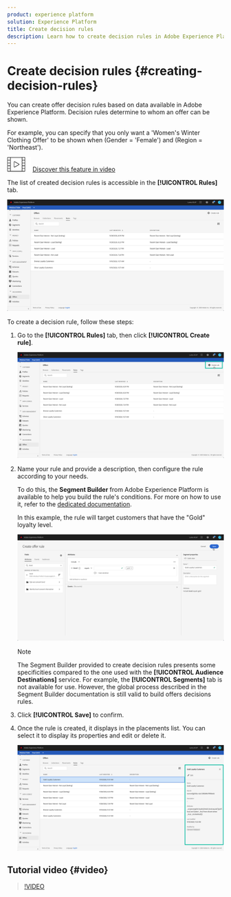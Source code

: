 ```yaml
---
product: experience platform
solution: Experience Platform
title: Create decision rules
description: Learn how to create decision rules in Adobe Experience Platform.
---
```


# Create decision rules {#creating-decision-rules}

You can create offer decision rules based on data available in Adobe Experience Platform. Decision rules determine to whom an offer can be shown.

For example, you can specify that you only want a 'Women's Winter Clothing Offer' to be shown when (Gender = 'Female') and (Region = 'Northeast').

![](assets/do-not-localize/how-to-video.png) [Discover this feature in video](#video)

The list of created decision rules is accessible in the **[!UICONTROL Rules]** tab.

![](assets/decision_rules_list.png)

To create a decision rule, follow these steps:

1. Go to the **[!UICONTROL Rules]** tab, then click **[!UICONTROL Create rule]**.

    ![](assets/offers_decision_rule_creation.png)

1. Name your rule and provide a description, then configure the rule according to your needs.
    
    To do this, the **Segment Builder** from Adobe Experience Platform is available to help you build the rule's conditions. For more on how to use it, refer to the [dedicated  documentation](https://docs.adobe.com/content/help/en/experience-platform/segmentation/ui/segment-builder.html).
    
    In this example, the rule will target customers that have the "Gold" loyalty level.

    ![](assets/offers_decision_rule_creation_segment.png)

    >[!NOTE]
    >
    >The Segment Builder provided to create decision rules presents some specificities compared to the one used with the **[!UICONTROL Audience Destinations]** service. For example, the **[!UICONTROL Segments]** tab is not available for use. However, the global process described in the Segment Builder documentation is still valid to build offers decisions rules.

1. Click **[!UICONTROL Save]** to confirm.

1. Once the rule is created, it displays in the placements list. You can select it to display its properties and edit or delete it.

    ![](assets/rule_created.png)

## Tutorial video {#video}

>[!VIDEO](https://video.tv.adobe.com/v/329373?quality=12)
